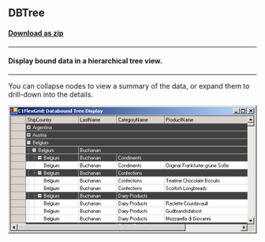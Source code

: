 ## DBTree
#### [Download as zip](https://grapecity.github.io/DownGit/#/home?url=https://github.com/GrapeCity/ComponentOne-WinForms-Samples/tree/master/NetFramework\FlexGrid\CS\DBTree)
____
#### Display bound data in a hierarchical tree view.
____
You can collapse nodes to view a summary of the data, or expand them to drill-down into the details.

![screenshot](screenshot.png)
